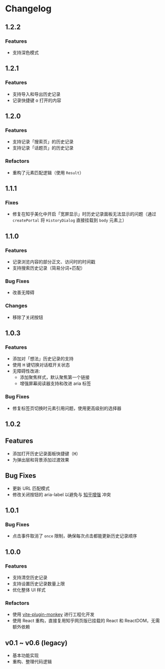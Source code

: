 # Changelog

## 1.2.2
### Features

- 支持深色模式

## 1.2.1
### Features

- 支持导入和导出历史记录
- 记录快捷键 <kbd>o</kbd> 打开的内容

## 1.2.0
### Features

- 支持记录「搜索页」的历史记录
- 支持记录「话题页」的历史记录

### Refactors

- 重构了元素匹配逻辑（使用 `Result`）

## 1.1.1
### Fixes

- 修复在知乎美化中开启「宽屏显示」时历史记录面板无法显示的问题（通过 `createPortal` 将 `HistoryDialog` 直接挂载到 `body` 元素上）

## 1.1.0
### Features

- 记录浏览内容的部分正文、访问时的时间戳
- 支持搜索历史记录（简易分词+匹配）

### Bug Fixes
- 改善无障碍

### Changes

- 移除了关闭按钮

## 1.0.3
### Features

- 添加对「想法」历史记录的支持
- 使用 <kbd>H</kbd> 键切换对话框开关状态
- 无障碍性改进:
    - 添加聚焦样式，默认聚焦第一个链接
    - 增强屏幕阅读器支持和改进 aria 标签

### Bug Fixes

- 修复标签页切换时元素引用问题，使用更高级别的选择器


## 1.0.2

## Features

- 添加打开历史记录面板快捷键（<kbd>H</kbd>）
- 为弹出层和背景添加过渡效果
  
## Bug Fixes

- 更新 URL 匹配模式
- 修改关闭按钮的 aria-label 以避免与 [知乎增强](https://greasyfork.org/scripts/419081) 冲突

## 1.0.1

### Bug Fixes

- 点击事件取消了 `once` 限制，确保每次点击都能更新历史记录顺序

## 1.0.0

### Features
- 支持清空历史记录
- 支持设置历史记录数量上限
- 优化整体 UI 样式

### Refactors
- 使用 [vite-plugin-monkey](https://github.com/lisonge/vite-plugin-monkey) 进行工程化开发
- 使用 React 重构，直接复用知乎网页版已挂载的 React 和 ReactDOM，无需额外依赖


## v0.1 ~ v0.6 (legacy)

- 基本功能实现
- 重构、整理代码逻辑

